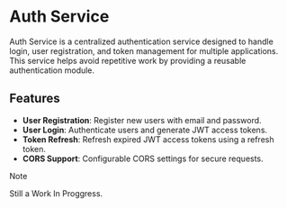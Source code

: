 # Auth Service

Auth Service is a centralized authentication service designed to handle login, user registration, and token management for multiple applications. This service helps avoid repetitive work by providing a reusable authentication module.

## Features

- **User Registration**: Register new users with email and password.
- **User Login**: Authenticate users and generate JWT access tokens.
- **Token Refresh**: Refresh expired JWT access tokens using a refresh token.
- **CORS Support**: Configurable CORS settings for secure requests.


> [!NOTE]
> Still a Work In Proggress.